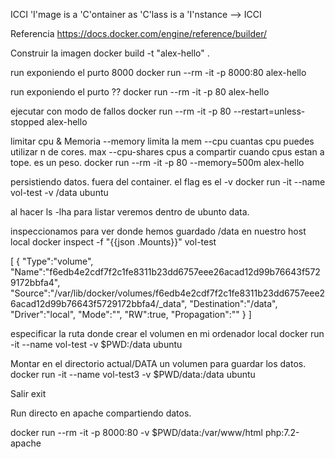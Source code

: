 ICCI
'I'mage is a 'C'ontainer as 'C'lass is a 'I'nstance --> ICCI

Referencia
https://docs.docker.com/engine/reference/builder/

Construir la imagen
docker build -t "alex-hello" .

run exponiendo el purto 8000
docker run --rm -it -p 8000:80 alex-hello 


run exponiendo el purto ??
docker run --rm -it -p 80 alex-hello

ejecutar con modo de fallos
docker run --rm -it -p 80 --restart=unless-stopped alex-hello

limitar cpu & Memoria
--memory limita la mem
--cpu cuantas cpu puedes utilizar n de cores. max
--cpu-shares cpus a compartir cuando cpus estan a tope. es un peso.
docker run --rm -it -p 80 --memory=500m alex-hello


persistiendo datos. fuera del container.
el flag es el -v
 docker run -it --name vol-test -v /data ubuntu

 al hacer ls -lha para listar veremos dentro de ubunto data.

 inspeccionamos para ver donde hemos guardado /data en nuestro host local
 docker inspect -f "{{json .Mounts}}" vol-test

 [
   {
      "Type":"volume",
      "Name":"f6edb4e2cdf7f2c1fe8311b23dd6757eee26acad12d99b76643f5729172bbfa4",
      "Source":"/var/lib/docker/volumes/f6edb4e2cdf7f2c1fe8311b23dd6757eee26acad12d99b76643f5729172bbfa4/_data",
      "Destination":"/data",
      "Driver":"local",
      "Mode":"",
      "RW":true,
      "Propagation":""
   }
]

especificar la ruta donde crear el volumen en mi ordenador local
 docker run -it --name vol-test -v $PWD:/data ubuntu

Montar en el directorio actual/DATA un volumen para guardar los datos.
docker run -it --name vol-test3 -v $PWD/data:/data ubuntu 


Salir 
exit

Run directo en apache compartiendo datos.

docker run --rm -it -p 8000:80 -v $PWD/data:/var/www/html php:7.2-apache 

